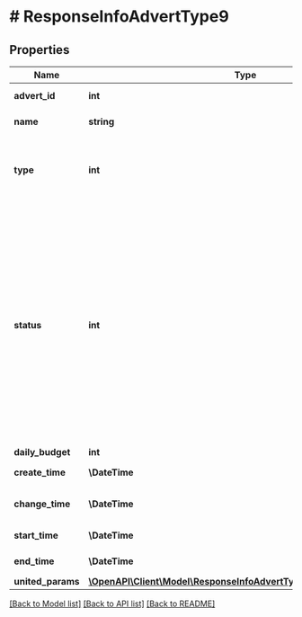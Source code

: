 # # ResponseInfoAdvertType9

## Properties

Name | Type | Description | Notes
------------ | ------------- | ------------- | -------------
**advert_id** | **int** | Идентификатор кампании | [optional]
**name** | **string** | Название кампании | [optional]
**type** | **int** | &lt;dl&gt; &lt;dt&gt;Тип кампании:&lt;/dt&gt; &lt;dd&gt;&lt;code&gt;9&lt;/code&gt; - поиск + каталог &lt;/dd&gt; &lt;/dl&gt; | [optional]
**status** | **int** | &lt;dl&gt; &lt;dt&gt;Статус кампании:&lt;/dt&gt; &lt;dd&gt;&lt;code&gt;4&lt;/code&gt; - готова к запуску &lt;/dd&gt; &lt;dd&gt;&lt;code&gt;7&lt;/code&gt; - Кампания завершена&lt;/dd&gt; &lt;dd&gt;&lt;code&gt;8&lt;/code&gt; - отказался&lt;/dd&gt; &lt;dd&gt;&lt;code&gt;9&lt;/code&gt; - идут показы&lt;/dd&gt; &lt;dd&gt;&lt;code&gt;11&lt;/code&gt; - Кампания на паузе&lt;/dd&gt; &lt;/dl&gt; | [optional]
**daily_budget** | **int** | Не используется | [optional]
**create_time** | **\DateTime** | Дата создания кампании | [optional]
**change_time** | **\DateTime** | Дата последнего изменения кампании | [optional]
**start_time** | **\DateTime** | Дата запуска кампании | [optional]
**end_time** | **\DateTime** | Дата завершения кампании | [optional]
**united_params** | [**\OpenAPI\Client\Model\ResponseInfoAdvertType9UnitedParamsInner[]**](ResponseInfoAdvertType9UnitedParamsInner.md) |  | [optional]

[[Back to Model list]](../../README.md#models) [[Back to API list]](../../README.md#endpoints) [[Back to README]](../../README.md)
